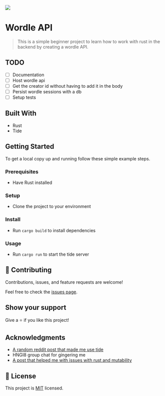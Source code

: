 ![](https://img.shields.io/badge/Microverse-blueviolet)

# Wordle API

> This is a simple beginner project to learn how to work with rust in the backend by creating a wordle API.

## TODO

- [ ] Documentation
- [ ] Host wordle api
- [ ] Get the creator id without having to add it in the body
- [ ] Persist wordle sessions with a db
- [ ] Setup tests

## Built With

- Rust
- Tide

<!-- ## Live Demo (if available)

[Live Demo Link](https://livedemo.com) -->

## Getting Started

To get a local copy up and running follow these simple example steps.

### Prerequisites

- Have Rust installed

### Setup

- Clone the project to your environment

### Install

- Run `cargo build` to install dependencies

### Usage

- Run `cargo run` to start the tide server

## 🤝 Contributing

Contributions, issues, and feature requests are welcome!

Feel free to check the [issues page](../../issues/).

## Show your support

Give a ⭐️ if you like this project!

## Acknowledgments

- [A random reddit post that made me use tide](https://www.reddit.com/r/rust/comments/nn2k6t/rust_for_backend_development/)
- HNGI8 group chat for gingering me
- [A post that helped me with issues with rust and mutability](https://javierviola.com/post/lets-create-a-basic-crud-with-rust-using-tide/)

## 📝 License

This project is [MIT](./LICENSE) licensed.
